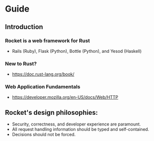 # Guide

## Introduction

### Rocket is a web framework for Rust
- Rails (Ruby), Flask (Python), Bottle (Python), and Yesod (Haskell)

### New to Rust?
  - https://doc.rust-lang.org/book/

### Web Application Fundamentals
- https://developer.mozilla.org/en-US/docs/Web/HTTP

## Rocket's design philosophies:

- Security, correctness, and developer experience are paramount.
- All request handling information should be typed and self-contained.
- Decisions should not be forced.

